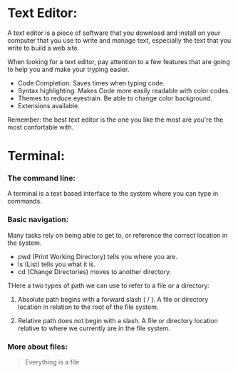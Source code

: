 # Text Editor:
A text editor is a piece of software that you download and install on
your computer that you use to write and manage text, especially the text that you write
to build a web site.

When looking for a text editor, pay attention to a few features that are going to help you and make your tryping easier.
- Code Completion. Saves times when typing code.
- Syntax highlighting. Makes Code more easily readable with color codes.
- Themes to reduce eyestrain. Be able to change color background.
- Extensions available.

Remember: the best text editor is the one you like the most are you're the most confortable with. 

# Terminal:
### The command line:
A terminal is a text based interface to the system where you can type in commands.

### Basic navigation:
Many tasks rely on being able to get to, or reference the correct location in the system.

- pwd (Print Working Directory) tells you where you are.
- ls (List) tells you what it is.
- cd (Change Directories) moves to another directory.

THere a two types of path we can use to refer to a file or a directory:

1. Absolute path begins with a forward slash ( / ). A file or directory location in relation to the root of the file system.

2. Relative path does not begin with a slash. A file or directory location relative to where we currently are in the file system.

### More about files:
> Everything is a file

